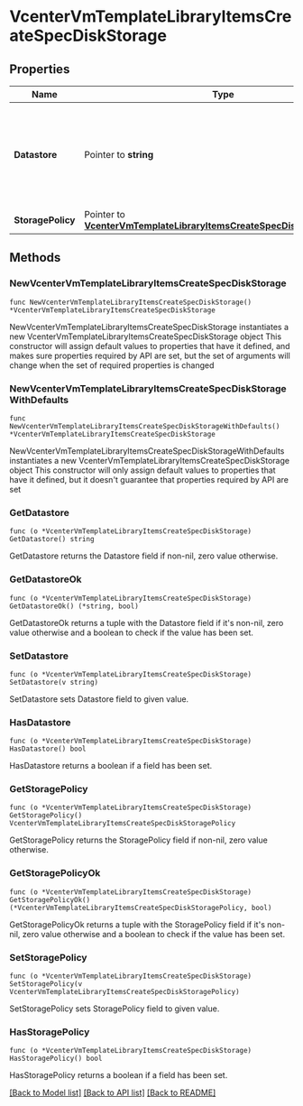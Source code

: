 # VcenterVmTemplateLibraryItemsCreateSpecDiskStorage

## Properties

Name | Type | Description | Notes
------------ | ------------- | ------------- | -------------
**Datastore** | Pointer to **string** | Identifier for the datastore associated with a virtual machine template&#39;s disk. | [optional] 
**StoragePolicy** | Pointer to [**VcenterVmTemplateLibraryItemsCreateSpecDiskStoragePolicy**](VcenterVmTemplateLibraryItemsCreateSpecDiskStoragePolicy.md) |  | [optional] 

## Methods

### NewVcenterVmTemplateLibraryItemsCreateSpecDiskStorage

`func NewVcenterVmTemplateLibraryItemsCreateSpecDiskStorage() *VcenterVmTemplateLibraryItemsCreateSpecDiskStorage`

NewVcenterVmTemplateLibraryItemsCreateSpecDiskStorage instantiates a new VcenterVmTemplateLibraryItemsCreateSpecDiskStorage object
This constructor will assign default values to properties that have it defined,
and makes sure properties required by API are set, but the set of arguments
will change when the set of required properties is changed

### NewVcenterVmTemplateLibraryItemsCreateSpecDiskStorageWithDefaults

`func NewVcenterVmTemplateLibraryItemsCreateSpecDiskStorageWithDefaults() *VcenterVmTemplateLibraryItemsCreateSpecDiskStorage`

NewVcenterVmTemplateLibraryItemsCreateSpecDiskStorageWithDefaults instantiates a new VcenterVmTemplateLibraryItemsCreateSpecDiskStorage object
This constructor will only assign default values to properties that have it defined,
but it doesn't guarantee that properties required by API are set

### GetDatastore

`func (o *VcenterVmTemplateLibraryItemsCreateSpecDiskStorage) GetDatastore() string`

GetDatastore returns the Datastore field if non-nil, zero value otherwise.

### GetDatastoreOk

`func (o *VcenterVmTemplateLibraryItemsCreateSpecDiskStorage) GetDatastoreOk() (*string, bool)`

GetDatastoreOk returns a tuple with the Datastore field if it's non-nil, zero value otherwise
and a boolean to check if the value has been set.

### SetDatastore

`func (o *VcenterVmTemplateLibraryItemsCreateSpecDiskStorage) SetDatastore(v string)`

SetDatastore sets Datastore field to given value.

### HasDatastore

`func (o *VcenterVmTemplateLibraryItemsCreateSpecDiskStorage) HasDatastore() bool`

HasDatastore returns a boolean if a field has been set.

### GetStoragePolicy

`func (o *VcenterVmTemplateLibraryItemsCreateSpecDiskStorage) GetStoragePolicy() VcenterVmTemplateLibraryItemsCreateSpecDiskStoragePolicy`

GetStoragePolicy returns the StoragePolicy field if non-nil, zero value otherwise.

### GetStoragePolicyOk

`func (o *VcenterVmTemplateLibraryItemsCreateSpecDiskStorage) GetStoragePolicyOk() (*VcenterVmTemplateLibraryItemsCreateSpecDiskStoragePolicy, bool)`

GetStoragePolicyOk returns a tuple with the StoragePolicy field if it's non-nil, zero value otherwise
and a boolean to check if the value has been set.

### SetStoragePolicy

`func (o *VcenterVmTemplateLibraryItemsCreateSpecDiskStorage) SetStoragePolicy(v VcenterVmTemplateLibraryItemsCreateSpecDiskStoragePolicy)`

SetStoragePolicy sets StoragePolicy field to given value.

### HasStoragePolicy

`func (o *VcenterVmTemplateLibraryItemsCreateSpecDiskStorage) HasStoragePolicy() bool`

HasStoragePolicy returns a boolean if a field has been set.


[[Back to Model list]](../README.md#documentation-for-models) [[Back to API list]](../README.md#documentation-for-api-endpoints) [[Back to README]](../README.md)


